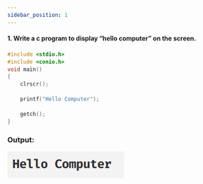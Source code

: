 ```yaml
---
sidebar_position: 1
---
```


#### 1. Write a c program to display “hello computer” on the screen.
```c
#include <stdio.h>
#include <conio.h>
void main()
{
    clrscr();

    printf("Hello Computer");

    getch();
}
```

### Output:
![d](outputs\Practical-01.c.png)
